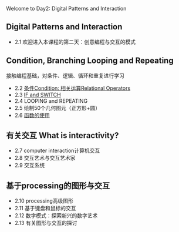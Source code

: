 Welcome to Day2: Digital Patterns and Interaction

 ## Digital Patterns and Interaction
- 2.1 欢迎进入本课程的第二天：创意编程与交互的模式

## Condition, Branching Looping and Repeating
接触编程基础，对条件、逻辑、循环和重复进行学习

- 2.2 [条件Condition: 相关运算Relational Operators](https://github.com/lymanzhang/CreativeCoding_2017Summer/blob/master/Day2_Digital_Patterns_and_Interaction/conditions%20and%20relational%20operations.md)
- 2.3 [IF and SWITCH](https://github.com/lymanzhang/CreativeCoding_2017Summer/blob/master/Day2_Digital_Patterns_and_Interaction/IF%20and%20SWITCH.md)
- 2.4 LOOPING and REPEATING
- 2.5 绘制50个几何图元（正方形+圆）
- 2.6 [函数的使用](https://github.com/lymanzhang/CreativeCoding_2017Summer/blob/master/Day2_Digital_Patterns_and_Interaction/using%20function.md)

## 有关交互 What is interactivity?
- 2.7 computer interaction计算机交互
- 2.8 交互艺术与交互艺术家
- 2.9 交互系统

## 基于processing的图形与交互
- 2.10 processing高级图形
- 2.11 基于键盘和鼠标的交互
- 2.12 数字模式：探索新兴的数字艺术
- 2.13 有关图形与交互的探讨
